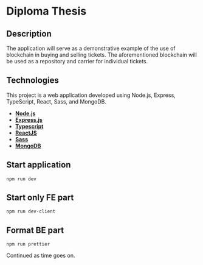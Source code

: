 # Diploma Thesis

## Description 
The application will serve as a demonstrative example of the use of blockchain in buying and selling tickets. The aforementioned blockchain will be used as a repository and carrier for individual tickets.

## Technologies
This project is a web application developed using Node.js, Express, TypeScript, React, Sass, and MongoDB. 
- [**Node.js**](https://nodejs.org/en)
- [**Express.js**](https://expressjs.com/)
- [**Typescript**](https://www.typescriptlang.org/)
- [**ReactJS**](https://react.dev/)
- [**Sass**](https://sass-lang.com/)
- [**MongoDB**](https://www.mongodb.com/)


## Start application
`npm run dev`

## Start only FE part
`npm run dev-client`

## Format BE part
`npm run prettier`

Continued as time goes on. 


